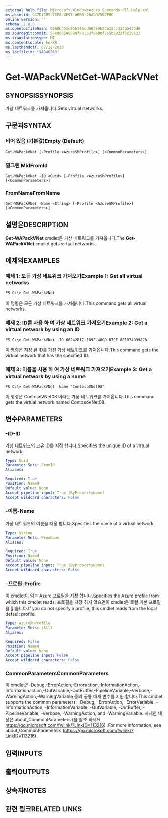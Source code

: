 ```yaml
---
external help file: Microsoft.WindowsAzure.Commands.dll-Help.xml
ms.assetid: 947D1C09-7CFA-4E97-A6B3-2DA9D7507F0C
online version: ''
schema: 2.0.0
ms.openlocfilehash: 0260b452c96b5f6dd60599b5da15cc323b5423d6
ms.sourcegitcommit: 56ed085a868afa8263f8eb0f755b5822f5c29532
ms.translationtype: MT
ms.contentlocale: ko-KR
ms.lasthandoff: 07/18/2020
ms.locfileid: "94046263"
---
```

# <span data-ttu-id="a547e-101">Get-WAPackVNet</span><span class="sxs-lookup"><span data-stu-id="a547e-101">Get-WAPackVNet</span></span>

## <span data-ttu-id="a547e-102">SYNOPSIS</span><span class="sxs-lookup"><span data-stu-id="a547e-102">SYNOPSIS</span></span>
<span data-ttu-id="a547e-103">가상 네트워크를 가져옵니다.</span><span class="sxs-lookup"><span data-stu-id="a547e-103">Gets virtual networks.</span></span>

## <span data-ttu-id="a547e-104">구문과</span><span class="sxs-lookup"><span data-stu-id="a547e-104">SYNTAX</span></span>

### <span data-ttu-id="a547e-105">비어 있음 (기본값)</span><span class="sxs-lookup"><span data-stu-id="a547e-105">Empty (Default)</span></span>
```
Get-WAPackVNet [-Profile <AzureSMProfile>] [<CommonParameters>]
```

### <span data-ttu-id="a547e-106">찡그린 Mid</span><span class="sxs-lookup"><span data-stu-id="a547e-106">FromId</span></span>
```
Get-WAPackVNet -ID <Guid> [-Profile <AzureSMProfile>] [<CommonParameters>]
```

### <span data-ttu-id="a547e-107">FromName</span><span class="sxs-lookup"><span data-stu-id="a547e-107">FromName</span></span>
```
Get-WAPackVNet -Name <String> [-Profile <AzureSMProfile>] [<CommonParameters>]
```

## <span data-ttu-id="a547e-108">설명은</span><span class="sxs-lookup"><span data-stu-id="a547e-108">DESCRIPTION</span></span>
<span data-ttu-id="a547e-109">**Get-WAPackVNet** cmdlet은 가상 네트워크를 가져옵니다.</span><span class="sxs-lookup"><span data-stu-id="a547e-109">The **Get-WAPackVNet** cmdlet gets virtual networks.</span></span>

## <span data-ttu-id="a547e-110">예제의</span><span class="sxs-lookup"><span data-stu-id="a547e-110">EXAMPLES</span></span>

### <span data-ttu-id="a547e-111">예제 1: 모든 가상 네트워크 가져오기</span><span class="sxs-lookup"><span data-stu-id="a547e-111">Example 1: Get all virtual networks</span></span>
```
PS C:\> Get-WAPackVNet
```

<span data-ttu-id="a547e-112">이 명령은 모든 가상 네트워크를 가져옵니다.</span><span class="sxs-lookup"><span data-stu-id="a547e-112">This command gets all virtual networks.</span></span>

### <span data-ttu-id="a547e-113">예제 2: ID를 사용 하 여 가상 네트워크 가져오기</span><span class="sxs-lookup"><span data-stu-id="a547e-113">Example 2: Get a virtual network by using an ID</span></span>
```
PS C:\> Get-WAPackVNet -ID 66242D17-189F-480D-87CF-8E1D749998C8
```

<span data-ttu-id="a547e-114">이 명령은 지정 된 ID를 가진 가상 네트워크를 가져옵니다.</span><span class="sxs-lookup"><span data-stu-id="a547e-114">This command gets the virtual network that has the specified ID.</span></span>

### <span data-ttu-id="a547e-115">예제 3: 이름을 사용 하 여 가상 네트워크 가져오기</span><span class="sxs-lookup"><span data-stu-id="a547e-115">Example 3: Get a virtual network by using a name</span></span>
```
PS C:\> Get-WAPackVNet -Name "ContosoVNet08"
```

<span data-ttu-id="a547e-116">이 명령은 ContosoVNet08 이라는 가상 네트워크를 가져옵니다.</span><span class="sxs-lookup"><span data-stu-id="a547e-116">This command gets the virtual network named ContosoVNet08.</span></span>

## <span data-ttu-id="a547e-117">변수</span><span class="sxs-lookup"><span data-stu-id="a547e-117">PARAMETERS</span></span>

### <span data-ttu-id="a547e-118">-ID</span><span class="sxs-lookup"><span data-stu-id="a547e-118">-ID</span></span>
<span data-ttu-id="a547e-119">가상 네트워크의 고유 ID를 지정 합니다.</span><span class="sxs-lookup"><span data-stu-id="a547e-119">Specifies the unique ID of a virtual network.</span></span>

```yaml
Type: Guid
Parameter Sets: FromId
Aliases: 

Required: True
Position: Named
Default value: None
Accept pipeline input: True (ByPropertyName)
Accept wildcard characters: False
```

### <span data-ttu-id="a547e-120">-이름</span><span class="sxs-lookup"><span data-stu-id="a547e-120">-Name</span></span>
<span data-ttu-id="a547e-121">가상 네트워크의 이름을 지정 합니다.</span><span class="sxs-lookup"><span data-stu-id="a547e-121">Specifies the name of a virtual network.</span></span>

```yaml
Type: String
Parameter Sets: FromName
Aliases: 

Required: True
Position: Named
Default value: None
Accept pipeline input: True (ByPropertyName)
Accept wildcard characters: False
```

### <span data-ttu-id="a547e-122">-프로필</span><span class="sxs-lookup"><span data-stu-id="a547e-122">-Profile</span></span>
<span data-ttu-id="a547e-123">이 cmdlet이 읽는 Azure 프로필을 지정 합니다.</span><span class="sxs-lookup"><span data-stu-id="a547e-123">Specifies the Azure profile from which this cmdlet reads.</span></span>
<span data-ttu-id="a547e-124">프로필을 지정 하지 않으면이 cmdlet은 로컬 기본 프로필을 읽습니다.</span><span class="sxs-lookup"><span data-stu-id="a547e-124">If you do not specify a profile, this cmdlet reads from the local default profile.</span></span>

```yaml
Type: AzureSMProfile
Parameter Sets: (All)
Aliases: 

Required: False
Position: Named
Default value: None
Accept pipeline input: False
Accept wildcard characters: False
```

### <span data-ttu-id="a547e-125">CommonParameters</span><span class="sxs-lookup"><span data-stu-id="a547e-125">CommonParameters</span></span>
<span data-ttu-id="a547e-126">이 cmdlet은-Debug,-ErrorAction,-Erroraction,-InformationAction,-Informationaction,-OutVariable,-OutBuffer,-PipelineVariable,-Verbose,-WarningAction,-WarningVariable 등의 공통 매개 변수를 지원 합니다.</span><span class="sxs-lookup"><span data-stu-id="a547e-126">This cmdlet supports the common parameters: -Debug, -ErrorAction, -ErrorVariable, -InformationAction, -InformationVariable, -OutVariable, -OutBuffer, -PipelineVariable, -Verbose, -WarningAction, and -WarningVariable.</span></span> <span data-ttu-id="a547e-127">자세한 내용은 about_CommonParameters (을 참조 하세요 https://go.microsoft.com/fwlink/?LinkID=113216) .</span><span class="sxs-lookup"><span data-stu-id="a547e-127">For more information, see about_CommonParameters (https://go.microsoft.com/fwlink/?LinkID=113216).</span></span>

## <span data-ttu-id="a547e-128">입력</span><span class="sxs-lookup"><span data-stu-id="a547e-128">INPUTS</span></span>

## <span data-ttu-id="a547e-129">출력</span><span class="sxs-lookup"><span data-stu-id="a547e-129">OUTPUTS</span></span>

## <span data-ttu-id="a547e-130">상속자</span><span class="sxs-lookup"><span data-stu-id="a547e-130">NOTES</span></span>

## <span data-ttu-id="a547e-131">관련 링크</span><span class="sxs-lookup"><span data-stu-id="a547e-131">RELATED LINKS</span></span>

